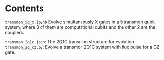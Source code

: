 # Contents

`transmon_5q_x.ipynb` Evolve simultaneously X gates in a 5 transmon qubit system, where 3 of them are computational qubits and the other 2 are the couplers.

`transmon_2q1c.json`: The 2Q1C transmon structure for evolution
`transmon_2q_cz.py`: Evolve a transmon 2Q1C system with flux pulse for a CZ gate.
